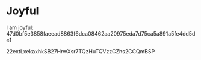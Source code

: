 # Joyful

I am joyful: 47d0bf5e3858faeead8863f6dca08462aa20975eda7d75ca5a891a5fe4dd5de1


22extLxekaxhkSB27HrwXsr7TQzHuTQVzzCZhs2CCQmBSP